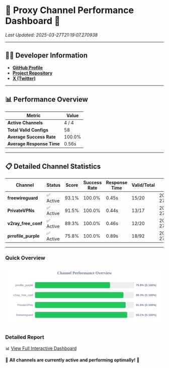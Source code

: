 # 🌟 Proxy Channel Performance Dashboard 🌟

_Last Updated: 2025-03-27T21:19:07.270938_

---

## 👩‍💻 Developer Information

- **[GitHub Profile](https://github.com/4n0nymou3)**  
- **[Project Repository](https://github.com/4n0nymou3/multi-proxy-config-fetcher)**  
- **[X (Twitter)](https://x.com/4n0nymou3)**  

---

## 📊 Performance Overview

| Metric                | Value       |
|-----------------------|-------------|
| **Active Channels**   | 4 / 4       |
| **Total Valid Configs** | 58          |
| **Average Success Rate** | 100.0%      |
| **Average Response Time** | 0.56s       |

---

## 📋 Detailed Channel Statistics

| Channel          | Status     | Score  | Success Rate | Response Time | Valid/Total | Last Success               |
|------------------|------------|--------|--------------|---------------|-------------|----------------------------|
| **freewireguard**  | ✅ Active  | 93.1%  | 100.0% | 0.45s         | 15/20       | 2025-03-27T21:19:07.269124 |
| **PrivateVPNs**  | ✅ Active  | 91.5%  | 100.0% | 0.44s         | 13/17       | 2025-03-27T21:19:06.796441 |
| **v2ray_free_conf**  | ✅ Active  | 89.3%  | 100.0% | 0.46s         | 12/20       | 2025-03-27T21:19:06.319975 |
| **prrofile_purple**  | ✅ Active  | 75.8%  | 100.0% | 0.89s         | 18/92       | 2025-03-27T21:19:05.799382 |

---

### Quick Overview
<div align="center">
  <a href="https://raw.githubusercontent.com/nullluser/NullRepo/refs/heads/main/assets/channel_stats_chart.svg">
    <img src="https://raw.githubusercontent.com/nullluser/NullRepo/refs/heads/main/assets/channel_stats_chart.svg" alt="Source Performance Statistics" width="800">
  </a>
</div>

### Detailed Report
📊 [View Full Interactive Dashboard](https://htmlpreview.github.io/?https://github.com/nullluser/NullRepo/blob/main/assets/performance_report.html)

🎉 **All channels are currently active and performing optimally!** 🎉
